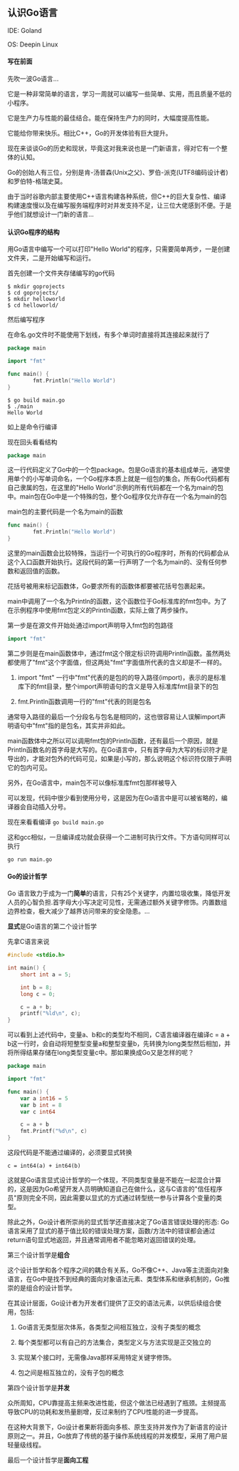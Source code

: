 ## 认识Go语言

IDE: Goland

OS: Deepin Linux

#### 写在前面

先吹一波Go语言...

它是一种非常简单的语言，学习一周就可以编写一些简单、实用，而且质量不低的小程序。

它是生产力与性能的最佳结合。能在保持生产力的同时，大幅度提高性能。

它能给你带来快乐。相比C++，Go的开发体验有巨大提升。

现在来谈谈Go的历史和现状，毕竟这对我来说也是一门新语言，得对它有一个整体的认知。

Go的创始人有三位，分别是肯-汤普森(Unix之父)、罗伯-派克(UTF8编码设计者)和罗伯特-格瑞史莫。

由于当时谷歌内部主要使用C++语言构建各种系统，但C++的巨大复杂性、编译构建速度慢以及在编写服务端程序时对并发支持不足，让三位大佬感到不便。于是乎他们就想设计一门新的语言...

#### 认识Go程序的结构

用Go语言中编写一个可以打印"Hello World"的程序，只需要简单两步，一是创建文件夹，二是开始编写和运行。

首先创建一个文件夹存储编写的go代码

```shell
$ mkdir goprojects
$ cd goprojects/
$ mkdir helloworld
$ cd helloworld/
```

然后编写程序

在命名.go文件时不能使用下划线，有多个单词时直接将其连接起来就行了

```go
package main

import "fmt"

func main() {
        fmt.Println("Hello World")
}
```

```shell
$ go build main.go
$ ./main
Hello World
```

如上是命令行编译

现在回头看看结构

```go
package main
```

这一行代码定义了Go中的一个包package。包是Go语言的基本组成单元，通常使用单个的小写单词命名，一个Go程序本质上就是一组包的集合。所有Go代码都有自己隶属的包，在这里的"Hello World"示例的所有代码都在一个名为main的包中。main包在Go中是一个特殊的包，整个Go程序仅允许存在一个名为main的包

main包的主要代码是一个名为main的函数

```go
func main() {
        fmt.Println("Hello World")
}
```

这里的main函数会比较特殊，当运行一个可执行的Go程序时，所有的代码都会从这个入口函数开始执行。这段代码的第一行声明了一个名为main的、没有任何参数和返回值的函数。

花括号被用来标记函数体，Go要求所有的函数体都要被花括号包裹起来。

main中调用了一个名为Println的函数，这个函数位于Go标准库的fmt包中。为了在示例程序中使用fmt包定义的Println函数，实际上做了两步操作。

第一步是在源文件开始处通过import声明导入fmt包的包路径

```go
import "fmt"
```

第二步则是在main函数体中，通过fmt这个限定标识符调用Println函数。虽然两处都使用了"fmt"这个字面值，但这两处"fmt"字面值所代表的含义却是不一样的。

1. import "fmt" 一行中"fmt"代表的是包的的导入路径(import)，表示的是标准库下的fmt目录，整个import声明语句的含义是导入标准库fmt目录下的包

2. fmt.Println函数调用一行的"fmt"代表的则是包名

通常导入路径的最后一个分段名与包名是相同的，这也很容易让人误解import声明语句中"fmt"指的是包名，其实并非如此。

main函数体中之所以可以调用fmt包的Println函数，还有最后一个原因，就是Println函数名的首字母是大写的。在Go语言中，只有首字母为大写的标识符才是导出的，才能对包外的代码可见，如果是小写的，那么说明这个标识符仅限于声明它的包内可见。

另外，在Go语言中，main包不可以像标准库fmt包那样被导入

可以发现，代码中很少看到使用分号，这是因为在Go语言中是可以被省略的，编译器会自动插入分号。

现在来看看编译
`go build main.go`

这和gcc相似，一旦编译成功就会获得一个二进制可执行文件。下方语句同样可以执行

`go run main.go`

#### Go的设计哲学

Go 语言致力于成为一门**简单**的语言，只有25个关键字，内置垃圾收集，降低开发人员的心智负担.首字母大小写决定可见性，无需通过额外关键字修饰。内置数组边界检查，极大减少了越界访问带来的安全隐患。...

**显式**是Go语言的第二个设计哲学

先拿C语言来说

```c
#include <stdio.h>

int main() {
    short int a = 5;

    int b = 8;
    long c = 0;

    c = a + b;
    printf("%ld\n", c);
}
```

可以看到上述代码中，变量a、b和c的类型均不相同，C语言编译器在编译c = a + b这一行时，会自动将短整型变量a和整型变量b，先转换为long类型然后相加，并将所得结果存储在long类型变量c中。那如果换成Go又是怎样的呢？

```go
package main

import "fmt"

func main() {
    var a int16 = 5
    var b int = 8
    var c int64

    c = a + b
    fmt.Printf("%d\n", c)
}
```

这段代码是不能通过编译的，必须要显式转换

`c = int64(a) + int64(b)`

这就是Go语言显式设计哲学的一个体现，不同类型变量是不能在一起混合计算的，这是因为Go希望开发人员明确知道自己在做什么，这与C语言的"信任程序员"原则完全不同，因此需要以显式的方式通过转型统一参与计算各个变量的类型。

除此之外，Go设计者所崇尚的显式哲学还直接决定了Go语言错误处理的形态: Go语言采用了显式的基于值比较的错误处理方案，函数/方法中的错误都会通过return语句显式地返回，并且通常调用者不能忽略对返回错误的处理。

第三个设计哲学是**组合**

这个设计哲学和各个程序之间的耦合有关系，Go不像C++、Java等主流面向对象语言，在Go中是找不到经典的面向对象语法元素、类型体系和继承机制的，Go推崇的是组合的设计哲学。

在其设计层面，Go设计者为开发者们提供了正交的语法元素，以供后续组合使用，包括:

1. Go语言无类型层次体系，各类型之间相互独立，没有子类型的概念

2. 每个类型都可以有自己的方法集合，类型定义与方法实现是正交独立的

3. 实现某个接口时，无需像Java那样采用特定关键字修饰。

4. 包之间是相互独立的，没有子包的概念

第四个设计哲学是**并发**

众所周知，CPU靠提高主频来改进性能，但这个做法已经遇到了瓶颈。主频提高导致CPU的功耗和发热量剧增，反过来制约了CPU性能的进一步提高。

在这种大背景下，Go设计者果断将面向多核、原生支持并发作为了新语言的设计原则之一。并且，Go放弃了传统的基于操作系统线程的并发模型，采用了用户层轻量级线程。

最后一个设计哲学是**面向工程**
